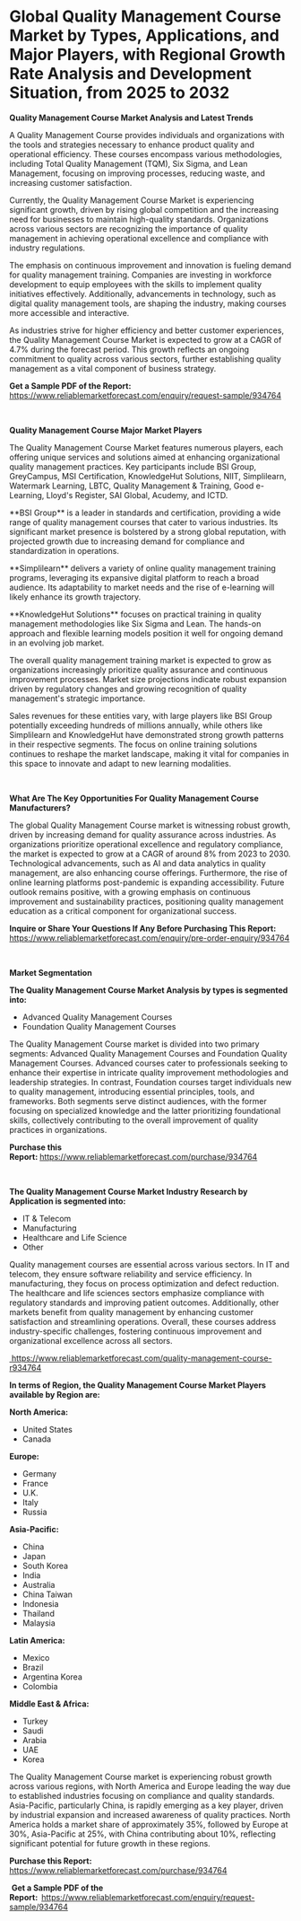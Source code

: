 <p><h1>Global Quality Management Course Market by Types, Applications, and Major Players, with Regional Growth Rate Analysis and Development Situation, from 2025 to 2032</h1></p><p><strong>Quality Management Course Market Analysis and Latest Trends</strong></p>
<p><p>A Quality Management Course provides individuals and organizations with the tools and strategies necessary to enhance product quality and operational efficiency. These courses encompass various methodologies, including Total Quality Management (TQM), Six Sigma, and Lean Management, focusing on improving processes, reducing waste, and increasing customer satisfaction.</p><p>Currently, the Quality Management Course Market is experiencing significant growth, driven by rising global competition and the increasing need for businesses to maintain high-quality standards. Organizations across various sectors are recognizing the importance of quality management in achieving operational excellence and compliance with industry regulations. </p><p>The emphasis on continuous improvement and innovation is fueling demand for quality management training. Companies are investing in workforce development to equip employees with the skills to implement quality initiatives effectively. Additionally, advancements in technology, such as digital quality management tools, are shaping the industry, making courses more accessible and interactive. </p><p>As industries strive for higher efficiency and better customer experiences, the Quality Management Course Market is expected to grow at a CAGR of 4.7% during the forecast period. This growth reflects an ongoing commitment to quality across various sectors, further establishing quality management as a vital component of business strategy.</p></p>
<p><strong>Get a Sample PDF of the Report:&nbsp;</strong> <a href="https://www.reliablemarketforecast.com/enquiry/request-sample/934764?utm_campaign=3041&utm_medium=2&utm_source=Github&utm_content=ia&utm_term=18042025&utm_id=quality-management-course">https://www.reliablemarketforecast.com/enquiry/request-sample/934764</a></p>
<p>&nbsp;</p>
<p><strong>Quality Management Course Major Market Players</strong></p>
<p><p>The Quality Management Course Market features numerous players, each offering unique services and solutions aimed at enhancing organizational quality management practices. Key participants include BSI Group, GreyCampus, MSI Certification, KnowledgeHut Solutions, NIIT, Simplilearn, Watermark Learning, LBTC, Quality Management & Training, Good e-Learning, Lloyd's Register, SAI Global, Acudemy, and ICTD.</p><p>**BSI Group** is a leader in standards and certification, providing a wide range of quality management courses that cater to various industries. Its significant market presence is bolstered by a strong global reputation, with projected growth due to increasing demand for compliance and standardization in operations. </p><p>**Simplilearn** delivers a variety of online quality management training programs, leveraging its expansive digital platform to reach a broad audience. Its adaptability to market needs and the rise of e-learning will likely enhance its growth trajectory.</p><p>**KnowledgeHut Solutions** focuses on practical training in quality management methodologies like Six Sigma and Lean. The hands-on approach and flexible learning models position it well for ongoing demand in an evolving job market.</p><p>The overall quality management training market is expected to grow as organizations increasingly prioritize quality assurance and continuous improvement processes. Market size projections indicate robust expansion driven by regulatory changes and growing recognition of quality management's strategic importance.</p><p>Sales revenues for these entities vary, with large players like BSI Group potentially exceeding hundreds of millions annually, while others like Simplilearn and KnowledgeHut have demonstrated strong growth patterns in their respective segments. The focus on online training solutions continues to reshape the market landscape, making it vital for companies in this space to innovate and adapt to new learning modalities.</p></p>
<p>&nbsp;</p>
<p><strong>What Are The Key Opportunities For Quality Management Course Manufacturers?</strong></p>
<p><p>The global Quality Management Course market is witnessing robust growth, driven by increasing demand for quality assurance across industries. As organizations prioritize operational excellence and regulatory compliance, the market is expected to grow at a CAGR of around 8% from 2023 to 2030. Technological advancements, such as AI and data analytics in quality management, are also enhancing course offerings. Furthermore, the rise of online learning platforms post-pandemic is expanding accessibility. Future outlook remains positive, with a growing emphasis on continuous improvement and sustainability practices, positioning quality management education as a critical component for organizational success.</p></p>
<p><strong>Inquire or Share Your Questions If Any Before Purchasing This Report:</strong> <a href="https://www.reliablemarketforecast.com/enquiry/pre-order-enquiry/934764?utm_campaign=3041&utm_medium=2&utm_source=Github&utm_content=ia&utm_term=18042025&utm_id=quality-management-course">https://www.reliablemarketforecast.com/enquiry/pre-order-enquiry/934764</a></p>
<p>&nbsp;</p>
<p><strong>Market Segmentation</strong></p>
<p><strong>The Quality Management Course Market Analysis by types is segmented into:</strong></p>
<p><ul><li>Advanced Quality Management Courses</li><li>Foundation Quality Management Courses</li></ul></p>
<p><p>The Quality Management Course market is divided into two primary segments: Advanced Quality Management Courses and Foundation Quality Management Courses. Advanced courses cater to professionals seeking to enhance their expertise in intricate quality improvement methodologies and leadership strategies. In contrast, Foundation courses target individuals new to quality management, introducing essential principles, tools, and frameworks. Both segments serve distinct audiences, with the former focusing on specialized knowledge and the latter prioritizing foundational skills, collectively contributing to the overall improvement of quality practices in organizations.</p></p>
<p><strong>Purchase this Report:&nbsp;</strong><a href="https://www.reliablemarketforecast.com/purchase/934764?utm_campaign=3041&utm_medium=2&utm_source=Github&utm_content=ia&utm_term=18042025&utm_id=quality-management-course">https://www.reliablemarketforecast.com/purchase/934764</a></p>
<p>&nbsp;</p>
<p><strong>The Quality Management Course Market Industry Research by Application is segmented into:</strong></p>
<p><ul><li>IT & Telecom</li><li>Manufacturing</li><li>Healthcare and Life Science</li><li>Other</li></ul></p>
<p><p>Quality management courses are essential across various sectors. In IT and telecom, they ensure software reliability and service efficiency. In manufacturing, they focus on process optimization and defect reduction. The healthcare and life sciences sectors emphasize compliance with regulatory standards and improving patient outcomes. Additionally, other markets benefit from quality management by enhancing customer satisfaction and streamlining operations. Overall, these courses address industry-specific challenges, fostering continuous improvement and organizational excellence across all sectors.</p></p>
<p><a href="https://www.reliablemarketforecast.com/quality-management-course-r934764?utm_campaign=3041&utm_medium=2&utm_source=Github&utm_content=ia&utm_term=18042025&utm_id=quality-management-course">&nbsp;https://www.reliablemarketforecast.com/quality-management-course-r934764</a></p>
<p><strong>In terms of Region, the Quality Management Course Market Players available by Region are:</strong></p>
<p>
    <p> <strong> North America: </strong>
        <ul>
            <li>United States</li>
            <li>Canada</li>
        </ul>
        </p> 
    <p> <strong> Europe: </strong>
        <ul>
            <li>Germany</li>
            <li>France</li>
            <li>U.K.</li>
            <li>Italy</li>
            <li>Russia</li>
        </ul>
        </p> 
    <p> <strong> Asia-Pacific: </strong>
        <ul>
            <li>China</li>
            <li>Japan</li>
            <li>South Korea</li>
            <li>India</li>
            <li>Australia</li>
            <li>China Taiwan</li>
            <li>Indonesia</li>
            <li>Thailand</li>
            <li>Malaysia</li>
        </ul>
        </p> 
    <p> <strong> Latin America: </strong>
        <ul>
            <li>Mexico</li>
            <li>Brazil</li>
            <li>Argentina Korea</li>
            <li>Colombia</li>
        </ul>
        </p> 
    <p> <strong> Middle East & Africa: </strong>
        <ul>
            <li>Turkey</li>
            <li>Saudi</li>
            <li>Arabia</li>
            <li>UAE</li>
            <li>Korea</li>
        </ul>
    </p>
    </p>
<p><p>The Quality Management Course market is experiencing robust growth across various regions, with North America and Europe leading the way due to established industries focusing on compliance and quality standards. Asia-Pacific, particularly China, is rapidly emerging as a key player, driven by industrial expansion and increased awareness of quality practices. North America holds a market share of approximately 35%, followed by Europe at 30%, Asia-Pacific at 25%, with China contributing about 10%, reflecting significant potential for future growth in these regions.</p></p>
<p><strong>Purchase this Report: </strong><a href="https://www.reliablemarketforecast.com/purchase/934764?utm_campaign=3041&utm_medium=2&utm_source=Github&utm_content=ia&utm_term=18042025&utm_id=quality-management-course">https://www.reliablemarketforecast.com/purchase/934764</a></p>
<p>&nbsp;<strong>Get a Sample PDF of the Report:&nbsp;&nbsp;</strong><a href="https://www.reliablemarketforecast.com/enquiry/request-sample/934764?utm_campaign=3041&utm_medium=2&utm_source=Github&utm_content=ia&utm_term=18042025&utm_id=quality-management-course">https://www.reliablemarketforecast.com/enquiry/request-sample/934764</a></p>
<p><strong></strong></p>
<p><p></p><p></p><p></p></p>
